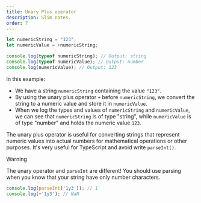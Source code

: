 ```yaml
---
title: Unary Plus operator
description: Slim notes.
order: 7
---
```



```javascript
let numericString = "123";
let numericValue = +numericString;

console.log(typeof numericString); // Output: string
console.log(typeof numericValue); // Output: number
console.log(numericValue); // Output: 123
```

In this example:
- We have a string `numericString` containing the value `"123"`.
- By using the unary plus operator `+` before `numericString`, we convert the string to a numeric value and store it in `numericValue`.
- When we log the types and values of `numericString` and `numericValue`, we can see that `numericString` is of type "string", while `numericValue` is of type "number" and holds the numeric value `123`.
       
The unary plus operator is useful for converting strings that represent numeric values into actual numbers for mathematical operations or other purposes. It's very useful for TypeScript and avoid write `parseInt()`.

> [!warning]
> The unary operator and `parseInt` are different! You should use parsing when you know that your string have only number characters.
> ```js
> console.log(parseInt('1y3')); // 1
> console.log(+'1y3'); // NaN
> ```
